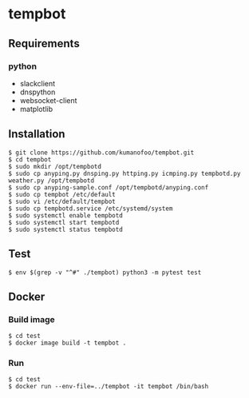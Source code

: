 # tempbot

## Requirements
### python
- slackclient
- dnspython
- websocket-client
- matplotlib

## Installation
```ShellSession
$ git clone https://github.com/kumanofoo/tempbot.git
$ cd tempbot
$ sudo mkdir /opt/tempbotd
$ sudo cp anyping.py dnsping.py httping.py icmping.py tempbotd.py weather.py /opt/tempbotd
$ sudo cp anyping-sample.conf /opt/tempbotd/anyping.conf
$ sudo cp tempbot /etc/default
$ sudo vi /etc/default/tempbot
$ sudo cp tempbotd.service /etc/systemd/system
$ sudo systemctl enable tempbotd
$ sudo systemctl start tempbotd
$ sudo systemctl status tempbotd
```

## Test
```ShellSession
$ env $(grep -v "^#" ./tempbot) python3 -m pytest test
```

## Docker
### Build image
```Shellsession
$ cd test
$ docker image build -t tempbot .
```

### Run
```Shellsession
$ cd test
$ docker run --env-file=../tempbot -it tempbot /bin/bash
```